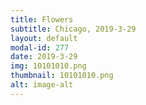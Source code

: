 ```yaml
---
title: Flowers
subtitle: Chicago, 2019-3-29
layout: default
modal-id: 277
date: 2019-3-29
img: 10101010.png
thumbnail: 10101010.png
alt: image-alt
---
```

